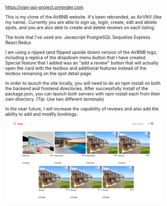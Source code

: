 https://vian-api-project.onrender.com

This is my clone of the AirBNB website. It's been rebranded, as AirVNV (like my name).
Currently you are able to sign up, login, create, edit and delete spots, and you are also
able to create and delete reviews on each listing.

The tools that I've used are:
Javascript
PostgreSQL
Sequelize
Express
React
Redux

I am using a ripped (and flipped upside down) version of the AirBNB logo, including a replica of the dropdown menu button that I have created. Special feature that I added was an "add a review" button that will actually open the card with the textbox and additional features instead of the textbox remaining on the spot detail page.

In order to launch the site locally, you will need to do an npm install on both the backend and
frontend directories. After successfully install of the package.json, you can launch both
servers with npm install each from their own directory. (Tip: Use two different terminals)

In the near future, I will increase the capability of reviews and also add the ability to add and modify bookings.

![Home Page](assets/home-screen.PNG)
